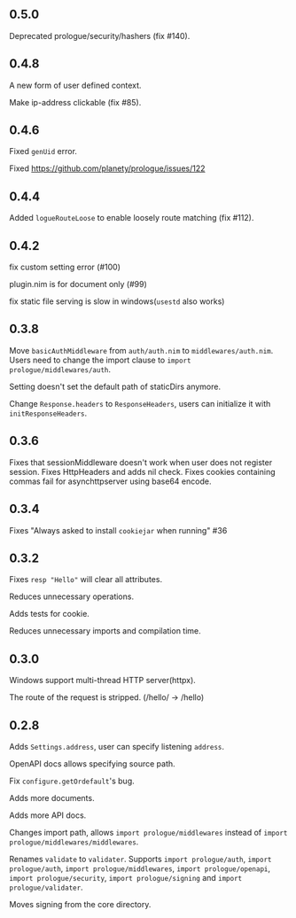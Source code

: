 ## 0.5.0

Deprecated prologue/security/hashers (fix #140).

## 0.4.8

A new form of user defined context.

Make ip-address clickable (fix #85).

## 0.4.6

Fixed `genUid` error.

Fixed https://github.com/planety/prologue/issues/122


## 0.4.4

Added `logueRouteLoose` to enable loosely route matching (fix #112).

## 0.4.2

fix custom setting error (#100)

plugin.nim is for document only (#99)

fix static file serving is slow in windows(`usestd` also works)

## 0.3.8

Move `basicAuthMiddleware` from `auth/auth.nim` to `middlewares/auth.nim`. Users need to change the import clause to `import prologue/middlewares/auth`.

Setting doesn't set the default path of staticDirs anymore.

Change `Response.headers` to `ResponseHeaders`, users can initialize it with `initResponseHeaders`.


## 0.3.6

Fixes that sessionMiddleware doesn't work when user does not register session.
Fixes HttpHeaders and adds nil check.
Fixes cookies containing commas fail for asynchttpserver using base64 encode.

## 0.3.4

Fixes "Always asked to install `cookiejar` when running" #36

## 0.3.2

Fixes `resp "Hello"` will clear all attributes.

Reduces unnecessary operations.

Adds tests for cookie.

Reduces unnecessary imports and compilation time.

## 0.3.0

Windows support multi-thread HTTP server(httpx).

The route of the request is stripped. (/hello/ -> /hello)

## 0.2.8

Adds `Settings.address`, user can specify listening `address`.

OpenAPI docs allows specifying source path.

Fix `configure.getOrdefault`'s bug.

Adds more documents.

Adds more API docs.

Changes import path, allows `import prologue/middlewares` instead of 
`import prologue/middlewares/middlewares`. 

Renames `validate` to `validater`. Supports `import prologue/auth`, `import prologue/auth`, `import prologue/middlewares`, `import prologue/openapi`, `import prologue/security`, `import prologue/signing` and `import prologue/validater`.

Moves signing from the core directory.
